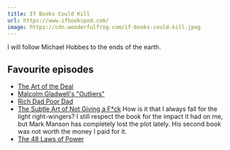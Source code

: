 ```yaml
---
title: If Books Could Kill
url: https://www.ifbookspod.com/
image: https://cdn.wonderfulfrog.com/if-books-could-kill.jpeg
---
```


I will follow Michael Hobbes to the ends of the earth.

## Favourite episodes

- [The Art of the Deal](https://www.buzzsprout.com/2040953/14286395-the-art-of-the-deal)
- [Malcolm Gladwell's "Outliers"](https://www.buzzsprout.com/2040953/11658428-malcolm-gladwell-s-outliers)
- [Rich Dad Poor Dad](https://www.buzzsprout.com/2040953/12593204-rich-dad-poor-dad)
- [The Subtle Art of Not Giving a F*ck](https://www.buzzsprout.com/2040953/14006961-the-subtle-art-of-not-giving-a-f-ck)
    How is it that I always fall for the light right-wingers? I still respect the book for the impact it had on me, but Mark Manson has completely lost the plot lately. His second book was not worth the money I paid for it.
- [The 48 Laws of Power](https://www.buzzsprout.com/2040953/13887364-the-48-laws-of-power)
